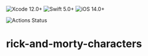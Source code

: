 ![Xcode 12.0+](https://img.shields.io/badge/Xcode-12.0%2B-blue.svg)
![Swift 5.0+](https://img.shields.io/badge/Swift-5.0%2B-orange.svg)
![iOS 14.0+](https://img.shields.io/badge/iOS-14.0%2B-blue.svg)

![Actions Status](https://github.com/julioandherson/rick-and-morty-characters/workflows/Testing.yml/badge.svg)

# rick-and-morty-characters
